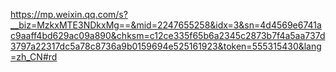 https://mp.weixin.qq.com/s?__biz=MzkxMTE3NDkxMg==&mid=2247655258&idx=3&sn=4d4569e6741ac9aaff4bd629ac09a890&chksm=c12ce335f65b6a2345c2873b7f4a5aa737d3797a22317dc5a78c8736a9b0159694e525161923&token=555315430&lang=zh_CN#rd
